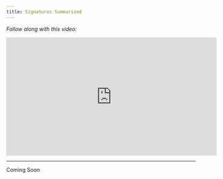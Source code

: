 ```yaml
---
title: Signatures Summarized
---
```


_Follow along with this video:_

<iframe width="560" height="315" src="https://www.youtube.com/embed/rhLZafJabBg?si=psw3hpKNBWv7LFNX" title="YouTube video player" frameborder="0" allow="accelerometer; autoplay; clipboard-write; encrypted-media; gyroscope; picture-in-picture; web-share" allowfullscreen></iframe>

---

Coming Soon
